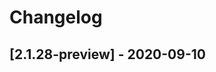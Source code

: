 # Changelog

<!-- Do not change the line immediately below this comment, the build system will replace it with the actual version and date. -->

## [2.1.28-preview] - 2020-09-10

